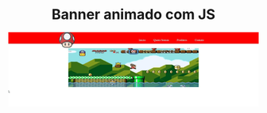 <h1 align="center">Banner animado com JS</h1>

<p align="center">
    <img width="1000" src="img/banner.gif">
</p>
